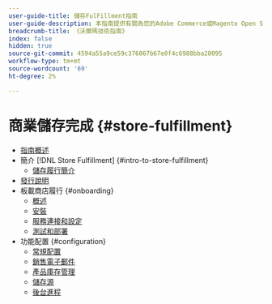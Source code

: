 ```yaml
---
user-guide-title: 儲存FulFillment指南
user-guide-description: 本指南提供有關為您的Adobe Commerce或Magento Open Source商店安裝和配置商店履行服務的詳細資訊。
breadcrumb-title: 《沃爾瑪技術指南》
index: false
hidden: true
source-git-commit: 4594a55a9ce59c376067b67e0f4c6988bba28095
workflow-type: tm+mt
source-wordcount: '69'
ht-degree: 2%

---
```



# 商業儲存完成 {#store-fulfillment}

- [指南概述](guide-overview.md)
- 簡介 [!DNL Store Fulfillment] {#intro-to-store-fulfillment}
   - [儲存履行簡介](introduction.md)
- [發行說明](release-notes.md)
- 板載商店履行 {#onboarding}
   - [概述](onboard.md)
   - [安裝](install.md)
   - [服務連接和設定](connect-set-up-service.md)
   - [測試和部署](test-deploy.md)
- 功能配置 {#configuration}
   - [常規配置](enable-general.md)
   - [銷售電子郵件](sales-emails.md)
   - [產品庫存管理](product-stock.md)
   - [儲存源](store-sources.md)
   - [後台進程](background-processes.md)
